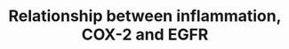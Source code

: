 ---
annotations:
- type: Pathway Ontology
  value: arachidonic acid metabolic pathway
authors:
- Laurent
- Egonw
- Ariutta
- MaintBot
- Khanspers
description: Arachidonic acid metabolic pathway can be activated by inflammation (stimulus).
  Arachidonic acid is released from membrane phospholipids by a phospholipase A2 (PLA-2)
  enzyme and converted to bioactive PGE-2 by COX-2. PGE2 induced transactivation of
  the EGFR by triggering Src and PGE2, an important regulator of CYP19A1 gene expression,
  stimulates CYP19A1 activity to increase localized estrogen 17-beta-estradiol (E2).
  The E2 binds to the classical ER to promote its dimerization and translocation to
  the nucleus where it modulates the expression of estrogen target genes (COX-2).
  The interaction of E2 with ER-alpha also activates signaling cascades that promote
  cell proliferation, such as the activation of c-Src tyrosine kinase (Src). Src activation
  stimulates a matrix metalloproteinase cascade that culminates in liberating the
  EGF. The free EGF ligand binds to EGFR family receptors that activates ERK signaling
  cascade. Cytosolic phospholipase A2 (cPLA) is a substrate for ERK and phosphorylation
  of cPLA (cPLAp), promoting its association with intracellular membranes such as
  those of the endoplasmic reticulum and mitochondria releasing lysophospholipids
  and arachidonic acid from these membranes. COX-2 catalyzes the conversion of arachidonic
  acid into PGE-2. These key molecules and pathways that connect chronic inflammation
  with inflammation-associated oncogenic transformation could be targeted by drugs
  or natural products for novel preventive and therapeutic strategies for malignant
  mesothelioma.
last-edited: 2019-11-11
organisms:
- Homo sapiens
redirect_from:
- /index.php/Pathway:WP4483
- /instance/WP4483
schema-jsonld:
- '@context': https://schema.org/
  '@id': https://wikipathways.github.io/pathways/WP4483.html
  '@type': Dataset
  creator:
    '@type': Organization
    name: WikiPathways
  description: Arachidonic acid metabolic pathway can be activated by inflammation
    (stimulus). Arachidonic acid is released from membrane phospholipids by a phospholipase
    A2 (PLA-2) enzyme and converted to bioactive PGE-2 by COX-2. PGE2 induced transactivation
    of the EGFR by triggering Src and PGE2, an important regulator of CYP19A1 gene
    expression, stimulates CYP19A1 activity to increase localized estrogen 17-beta-estradiol
    (E2). The E2 binds to the classical ER to promote its dimerization and translocation
    to the nucleus where it modulates the expression of estrogen target genes (COX-2).
    The interaction of E2 with ER-alpha also activates signaling cascades that promote
    cell proliferation, such as the activation of c-Src tyrosine kinase (Src). Src
    activation stimulates a matrix metalloproteinase cascade that culminates in liberating
    the EGF. The free EGF ligand binds to EGFR family receptors that activates ERK
    signaling cascade. Cytosolic phospholipase A2 (cPLA) is a substrate for ERK and
    phosphorylation of cPLA (cPLAp), promoting its association with intracellular
    membranes such as those of the endoplasmic reticulum and mitochondria releasing
    lysophospholipids and arachidonic acid from these membranes. COX-2 catalyzes the
    conversion of arachidonic acid into PGE-2. These key molecules and pathways that
    connect chronic inflammation with inflammation-associated oncogenic transformation
    could be targeted by drugs or natural products for novel preventive and therapeutic
    strategies for malignant mesothelioma.
  keywords:
  - PI3KD
  - EGFR
  - E2
  - cPLA
  - Arachidonic acid
  - EGF
  - PI3KA
  - ESR1
  - AKT2
  - MMP1
  - AKT1
  - HRAS
  - AKT3
  - ERK2
  - PI3KB
  - PTGER1
  - NRAS
  - PTGER2
  - BRAF
  - Src
  - PTGER3
  - KRAS
  - CYP19A1
  - PGE2
  - PI3KG
  - ERK1
  - PTGER4
  - COX-2
  license: CC0
  name: Relationship between inflammation, COX-2 and EGFR
seo: CreativeWork
title: Relationship between inflammation, COX-2 and EGFR
wpid: WP4483
---